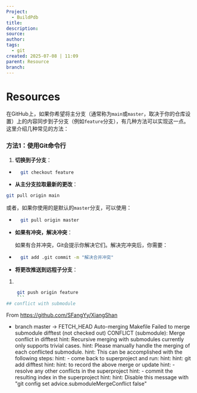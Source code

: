 ```yaml
---
Project:
  - BuildPdb
title: 
description: 
source: 
author: 
tags:
  - git
created: 2025-07-08 | 11:09
parent: Resource
branch:
---
```

# Resources
在GitHub上，如果你希望将主分支（通常称为`main`或`master`，取决于你的仓库设置）上的内容同步到子分支（例如`feature`分支），有几种方法可以实现这一点。这里介绍几种常见的方法：

### 方法1：使用Git命令行

1. **切换到子分支**：
    

- ```bash
    git checkout feature
    ```
    
- **从主分支拉取最新的更改**：
    

```bash
git pull origin main
```

或者，如果你使用的是默认的`master`分支，可以使用：

- ```bash
    git pull origin master
    ```
    
- **如果有冲突，解决冲突**：
    
    如果有合并冲突，Git会提示你解决它们。解决完冲突后，你需要：
    
- ```bash
    git add .git commit -m "解决合并冲突"
    ```
    
- **将更改推送到远程子分支**：
    

1. 
```bash
    git push origin feature
    ```
## conflict with submodule
```
From https://github.com/SFangYy/XiangShan
 * branch                master     -> FETCH_HEAD
Auto-merging Makefile
Failed to merge submodule difftest (not checked out)
CONFLICT (submodule): Merge conflict in difftest
hint: Recursive merging with submodules currently only supports trivial cases.
hint: Please manually handle the merging of each conflicted submodule.
hint: This can be accomplished with the following steps:
hint:  - come back to superproject and run:
hint:
hint:       git add difftest
hint:
hint:    to record the above merge or update
hint:  - resolve any other conflicts in the superproject
hint:  - commit the resulting index in the superproject
hint:
hint: Disable this message with "git config set advice.submoduleMergeConflict false"
```